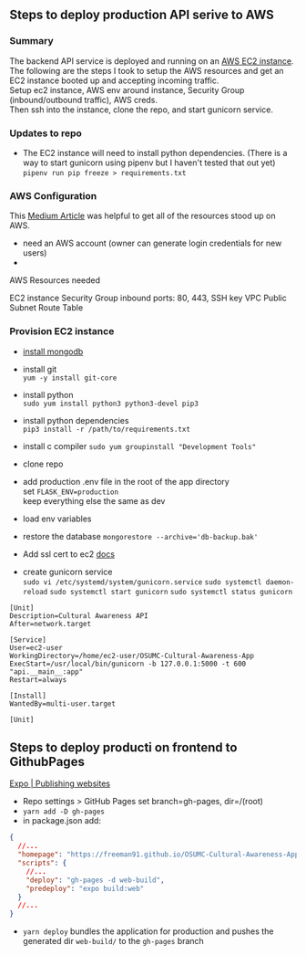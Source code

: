 ## Steps to deploy production API serive to AWS

### Summary

The backend API service is deployed and running on an [AWS EC2 instance](https://docs.aws.amazon.com/AWSEC2/latest/UserGuide/concepts.html).  
The following are the steps I took to setup the AWS resources and get an EC2 instance booted up and accepting incoming traffic.  
Setup ec2 instance, AWS env around instance, Security Group (inbound/outbound traffic), AWS creds.  
Then ssh into the instance, clone the repo, and start gunicorn service.

### Updates to repo

- The EC2 instance will need to install python dependencies. (There is a way to start gunicorn using pipenv but I haven't tested that out yet)  
  `pipenv run pip freeze > requirements.txt`

### AWS Configuration

This [Medium Article](https://medium.com/@shefaliaj7/hosting-react-flask-mongodb-web-application-on-aws-part-1-introduction-f49b1be79f48) was helpful to get all of the resources stood up on AWS.

- need an AWS account (owner can generate login credentials for new users)
-

AWS Resources needed

EC2 instance
Security Group
inbound ports: 80, 443,
SSH key
VPC
Public Subnet
Route Table

### Provision EC2 instance

- [install mongodb](https://docs.mongodb.com/manual/tutorial/install-mongodb-on-amazon/)
- install git  
  `yum -y install git-core`
- install python  
  `sudo yum install python3 python3-devel pip3`
- install python dependencies  
  `pip3 install -r /path/to/requirements.txt`
- install c compiler
  `sudo yum groupinstall "Development Tools" `

- clone repo
- add production .env file in the root of the app directory  
  set `FLASK_ENV=production`  
  keep everything else the same as dev

- load env variables
- restore the database
  `mongorestore --archive='db-backup.bak'`

- Add ssl cert to ec2 [docs](https://docs.aws.amazon.com/AWSEC2/latest/UserGuide/SSL-on-amazon-linux-2.html)

- create gunicorn service  
  `sudo vi /etc/systemd/system/gunicorn.service`
  `sudo systemctl daemon-reload`
  `sudo systemctl start gunicorn`
  `sudo systemctl status gunicorn`

```
[Unit]
Description=Cultural Awareness API
After=network.target

[Service]
User=ec2-user
WorkingDirectory=/home/ec2-user/OSUMC-Cultural-Awareness-App
ExecStart=/usr/local/bin/gunicorn -b 127.0.0.1:5000 -t 600 "api.__main__:app"
Restart=always

[Install]
WantedBy=multi-user.target

[Unit]
```

## Steps to deploy producti on frontend to GithubPages

[Expo | Publishing websites](https://docs.expo.io/distribution/publishing-websites/)

- Repo settings > GitHub Pages set branch=gh-pages, dir=/(root)
- `yarn add -D gh-pages`
- in package.json add:

```json
{
  //...
  "homepage": "https://freeman91.github.io/OSUMC-Cultural-Awareness-App/",
  "scripts": {
    //...
    "deploy": "gh-pages -d web-build",
    "predeploy": "expo build:web"
  }
  //...
}
```

- `yarn deploy` bundles the application for production and pushes the generated dir `web-build/` to the `gh-pages` branch
